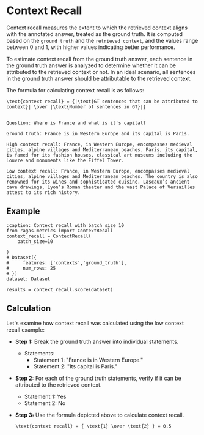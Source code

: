 

# Context Recall

Context recall measures the extent to which the retrieved context aligns with the annotated answer, treated as the ground truth. It is computed based on the `ground truth` and the `retrieved context`, and the values range between 0 and 1, with higher values indicating better performance.

To estimate context recall from the ground truth answer, each sentence in the ground truth answer is analyzed to determine whether it can be attributed to the retrieved context or not. In an ideal scenario, all sentences in the ground truth answer should be attributable to the retrieved context.

The formula for calculating context recall is as follows:

```{math}
\text{context recall} = {|\text{GT sentences that can be attributed to context}| \over |\text{Number of sentences in GT}|}
```

```{hint}

Question: Where is France and what is it's capital?

Ground truth: France is in Western Europe and its capital is Paris. 

High context recall: France, in Western Europe, encompasses medieval cities, alpine villages and Mediterranean beaches. Paris, its capital, is famed for its fashion houses, classical art museums including the Louvre and monuments like the Eiffel Tower.

Low context recall: France, in Western Europe, encompasses medieval cities, alpine villages and Mediterranean beaches. The country is also renowned for its wines and sophisticated cuisine. Lascaux’s ancient cave drawings, Lyon’s Roman theater and the vast Palace of Versailles attest to its rich history.
```

## Example

```{code-block} python
:caption: Context recall with batch_size 10
from ragas.metrics import ContextRecall
context_recall = ContextRecall(
    batch_size=10

)
# Dataset({
#     features: ['contexts','ground_truth'],
#     num_rows: 25
# })
dataset: Dataset

results = context_recall.score(dataset)
```

## Calculation

Let's examine how context recall was calculated using the low context recall example:

- **Step 1:** Break the ground truth answer into individual statements.
    - Statements:
        - Statement 1: "France is in Western Europe."
        - Statement 2: "Its capital is Paris."
- **Step 2:** For each of the ground truth statements, verify if it can be attributed to the retrieved context.
    - Statement 1: Yes
    - Statement 2: No

- **Step 3:** Use the formula depicted above to calculate context recall.
    ```{math}
    \text{context recall} = { \text{1} \over \text{2} } = 0.5
    ``` 

